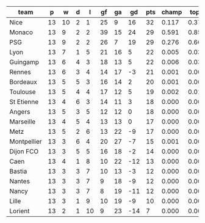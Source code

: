 |    team     | p  | w  | d | l  | gf | ga | gd  | pts | champ | top2  | top3  | top4  |  5-7  | bot4  | bot3  | bot2  |
|-------------|----|----|---|----|----|----|-----|-----|-------|-------|-------|-------|-------|-------|-------|-------|
| Nice        | 13 | 10 | 2 |  1 | 25 |  9 |  16 |  32 | 0.117 | 0.372 | 0.724 | 0.861 | 0.116 | 0.000 | 0.000 | 0.000|
| Monaco      | 13 |  9 | 2 |  2 | 39 | 15 |  24 |  29 | 0.591 | 0.855 | 0.961 | 0.986 | 0.013 | 0.000 | 0.000 | 0.000|
| PSG         | 13 |  9 | 2 |  2 | 26 |  7 |  19 |  29 | 0.276 | 0.667 | 0.882 | 0.950 | 0.043 | 0.000 | 0.000 | 0.000|
| Lyon        | 13 |  7 | 1 |  5 | 21 | 16 |   5 |  22 | 0.005 | 0.030 | 0.105 | 0.258 | 0.371 | 0.011 | 0.006 | 0.002|
| Guingamp    | 13 |  6 | 4 |  3 | 18 | 13 |   5 |  22 | 0.006 | 0.034 | 0.118 | 0.282 | 0.379 | 0.008 | 0.004 | 0.002|
| Rennes      | 13 |  6 | 3 |  4 | 14 | 17 |  -3 |  21 | 0.001 | 0.008 | 0.039 | 0.117 | 0.300 | 0.036 | 0.019 | 0.008|
| Bordeaux    | 13 |  5 | 5 |  3 | 16 | 14 |   2 |  20 | 0.001 | 0.007 | 0.034 | 0.105 | 0.286 | 0.040 | 0.019 | 0.009|
| Toulouse    | 13 |  5 | 4 |  4 | 17 | 12 |   5 |  19 | 0.002 | 0.015 | 0.066 | 0.178 | 0.351 | 0.020 | 0.010 | 0.004|
| St Etienne  | 13 |  4 | 6 |  3 | 14 | 11 |   3 |  18 | 0.000 | 0.001 | 0.011 | 0.039 | 0.165 | 0.109 | 0.066 | 0.030|
| Angers      | 13 |  5 | 3 |  5 | 12 | 12 |   0 |  18 | 0.000 | 0.003 | 0.018 | 0.059 | 0.213 | 0.074 | 0.043 | 0.021|
| Marseille   | 13 |  4 | 5 |  4 | 13 | 13 |   0 |  17 | 0.000 | 0.001 | 0.009 | 0.035 | 0.159 | 0.123 | 0.074 | 0.035|
| Metz        | 13 |  5 | 2 |  6 | 13 | 22 |  -9 |  17 | 0.000 | 0.002 | 0.008 | 0.031 | 0.142 | 0.132 | 0.080 | 0.042|
| Montpellier | 13 |  3 | 6 |  4 | 20 | 27 |  -7 |  15 | 0.001 | 0.004 | 0.021 | 0.068 | 0.230 | 0.071 | 0.040 | 0.019|
| Dijon FCO   | 13 |  3 | 5 |  5 | 16 | 18 |  -2 |  14 | 0.000 | 0.001 | 0.003 | 0.016 | 0.093 | 0.224 | 0.145 | 0.080|
| Caen        | 13 |  4 | 1 |  8 | 10 | 22 | -12 |  13 | 0.000 | 0.001 | 0.002 | 0.006 | 0.048 | 0.357 | 0.256 | 0.156|
| Bastia      | 13 |  3 | 3 |  7 | 10 | 13 |  -3 |  12 | 0.000 | 0.000 | 0.000 | 0.002 | 0.022 | 0.481 | 0.364 | 0.241|
| Nantes      | 13 |  3 | 3 |  7 |  9 | 18 |  -9 |  12 | 0.000 | 0.000 | 0.001 | 0.003 | 0.027 | 0.468 | 0.352 | 0.229|
| Nancy       | 13 |  3 | 3 |  7 |  8 | 19 | -11 |  12 | 0.000 | 0.000 | 0.000 | 0.002 | 0.023 | 0.495 | 0.374 | 0.243|
| Lille       | 13 |  3 | 1 |  9 | 10 | 19 |  -9 |  10 | 0.000 | 0.000 | 0.000 | 0.002 | 0.016 | 0.567 | 0.452 | 0.318|
| Lorient     | 13 |  2 | 1 | 10 |  9 | 23 | -14 |   7 | 0.000 | 0.000 | 0.000 | 0.000 | 0.004 | 0.783 | 0.696 | 0.563|
